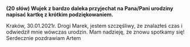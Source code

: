 **(20 słów) Wujek z bardzo daleka przyjechat na Pana/Pani urodziny napisać kartkę z krótkim podziękowaniem.**

Kraków, 30.01.2021r.
Drogi Marek,
jestem szczęśliwy, że znalazłeś czas i odwiedził mnie wówczas urodzin. Mam nadzieję, że znowu spotkamy się!
Serdecznie pozdrawiam
Artem
